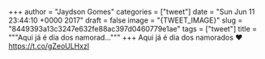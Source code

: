 
+++
author = "Jaydson Gomes"
categories = ["tweet"]
date = "Sun Jun 11 23:44:10 +0000 2017"
draft = false
image = "{TWEET_IMAGE}"
slug = "8449393a13c3247e632fe88ac397d0460779e1ae"
tags = ["tweet"]
title = """Aqui já é dia dos namorad..."""
+++
Aqui já é dia dos namorados ❤️ https://t.co/gZeoULHxzl
